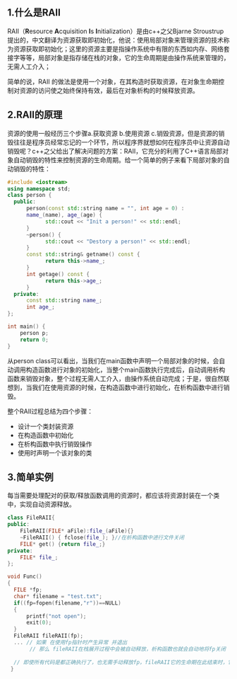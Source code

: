 ## 1.什么是RAII

RAII（**R**esource **A**cquisition **I**s **I**nitialization）是由c++之父Bjarne Stroustrup提出的，中文翻译为资源获取即初始化，他说：使用局部对象来管理资源的技术称为资源获取即初始化；这里的资源主要是指操作系统中有限的东西如内存、网络套接字等等，局部对象是指存储在栈的对象，它的生命周期是由操作系统来管理的，无需人工介入；

简单的说，RAII 的做法是使用一个对象，在其构造时获取资源，在对象生命期控制对资源的访问使之始终保持有效，最后在对象析构的时候释放资源。



## 2.RAII的原理

资源的使用一般经历三个步骤a.获取资源 b.使用资源 c.销毁资源，但是资源的销毁往往是程序员经常忘记的一个环节，所以程序界就想如何在程序员中让资源自动销毁呢？c++之父给出了解决问题的方案：RAII，它充分的利用了C++语言局部对象自动销毁的特性来控制资源的生命周期。给一个简单的例子来看下局部对象的自动销毁的特性：

```c++
#include <iostream>
using namespace std;
class person {
  public:
      person(const std::string name = "", int age = 0) : 
      name_(name), age_(age) {
            std::cout << "Init a person!" << std::endl;
      }
      ~person() {
            std::cout << "Destory a person!" << std::endl;
      }
      const std::string& getname() const {
            return this->name_;
      }    
      int getage() const {
            return this->age_;
      }      
  private:
      const std::string name_;
      int age_;  
};

int main() {
    person p;
    return 0;
}
```

从person class可以看出，当我们在main函数中声明一个局部对象的时候，会自动调用构造函数进行对象的初始化，当整个main函数执行完成后，自动调用析构函数来销毁对象，整个过程无需人工介入，由操作系统自动完成；于是，很自然联想到，当我们在使用资源的时候，在构造函数中进行初始化，在析构函数中进行销毁。

整个RAII过程总结为四个步骤：

- 设计一个类封装资源
- 在构造函数中初始化
- 在析构函数中执行销毁操作
- 使用时声明一个该对象的类



## 3.简单实例

每当需要处理配对的获取/释放函数调用的资源时，都应该将资源封装在一个类中，实现自动资源释放。

```c++
class FileRAII{  
public:  
    FileRAII(FILE* aFile):file_(aFile){}  
    ~FileRAII() { fclose(file_); }//在析构函数中进行文件关闭  
    FILE* get() {return file_;}  
private:  
    FILE* file_;  
}; 

void Func()  
{  
  FILE *fp;  
  char* filename = "test.txt";  
  if((fp=fopen(filename,"r"))==NULL)  
  {  
      printf("not open");  
      exit(0);  
  }  
  FileRAII fileRAII(fp);  
  ... // 如果 在使用fp指针时产生异常 并退出  
       // 那么 fileRAII在栈展开过程中会被自动释放，析构函数也就会自动地将fp关闭  
 
  // 即使所有代码是都正确执行了，也无需手动释放fp，fileRAII它的生命期在此结束时，它的析构函数会自动执行！      
 } 
```

